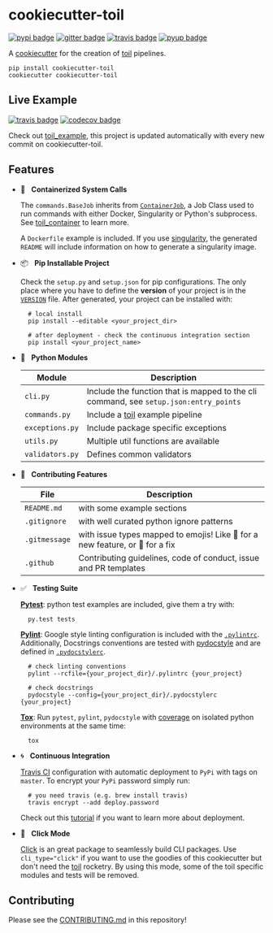 # cookiecutter-toil

[![pypi badge][pypi_badge]][pypi_base]
[![gitter badge][gitter_badge]][gitter_base]
[![travis badge][travis_badge]][travis_base]
[![pyup badge][pyup_badge]][pyup_base]

A [cookiecutter] for the creation of [toil] pipelines.

    pip install cookiecutter-toil
    cookiecutter cookiecutter-toil

## Live Example

[![travis badge][example_travis_badge]][example_travis_base]
[![codecov badge][example_codecov_badge]][example_codecov_base]

Check out [toil_example], this project is updated automatically with every new commit on cookiecutter-toil.

## Features

* 🐳 &nbsp; **Containerized System Calls**

    The `commands.BaseJob` inherits from [`ContainerJob`][toil_container], a Job Class used to run commands with either Docker, Singularity or Python's subprocess. See [toil_container] to learn more.

    A `Dockerfile` example is included. If you use [singularity], the generated `README` will include information on how to generate a singularity image.

* 📦 &nbsp; **Pip Installable Project**

    Check the `setup.py` and `setup.json` for pip configurations. The only place where you have to define the **version** of your project is in the [`VERSION`] file. After generated, your project can be installed with:

        # local install
        pip install --editable <your_project_dir>

        # after deployment - check the continuous integration section
        pip install <your_project_name>

* 🍉 &nbsp; **Python Modules**

    | Module          | Description                                                                           |
    | --------------- | ------------------------------------------------------------------------------------- |
    | `cli.py`        | Include the function that is mapped to the cli command, see `setup.json:entry_points` |
    | `commands.py`   | Include a [toil] example pipeline                                                     |
    | `exceptions.py` | Include package specific exceptions                                                   |
    | `utils.py`      | Multiple util functions are available                                                 |
    | `validators.py` | Defines common validators                                                             |

* 🚧 &nbsp; **Contributing Features**

    | File          | Description                                                                   |
    | ------------- | ----------------------------------------------------------------------------- |
    | `README.md`   | with some example sections                                                    |
    | `.gitignore`  | with well curated python ignore patterns                                      |
    | `.gitmessage` | with issue types mapped to emojis! Like 🚀 for a new feature, or 🐛 for a fix |
    | `.github`     | Contributing guidelines, code of conduct, issue and PR templates              |

* ✅ &nbsp; **Testing Suite**

    **[Pytest]**: python test examples are included, give them a try with:

        py.test tests

    **[Pylint]**: Google style linting configuration is included with the [`.pylintrc`]. Additionally, Docstrings conventions are tested with [pydocstyle] and are defined in [`.pydocstylerc`].

        # check linting conventions
        pylint --rcfile={your_project_dir}/.pylintrc {your_project}

        # check docstrings
        pydocstyle --config={your_project_dir}/.pydocstylerc {your_project}

    **[Tox]**: Run `pytest`, `pylint`, `pydocstyle` with [coverage] on isolated python environments at the same time:

        tox

* 🌀 &nbsp; **Continuous Integration**

    [Travis CI] configuration with automatic deployment to `PyPi` with tags on `master`. To encrypt your `PyPi` password simply run:

        # you need travis (e.g. brew install travis)
        travis encrypt --add deploy.password

    Check out this [tutorial][travis_deploy] if you want to learn more about deployment.

* 🐁 &nbsp; **Click Mode**

    [Click] is an great package to seamlessly build CLI packages. Use `cli_type="click"` if you want to use the goodies of this cookiecutter but don't need the [toil] rocketry. By using this mode, some of the toil specific modules and tests will be removed.

## Contributing

Please see the [CONTRIBUTING.md](.github/CONTRIBUTING.md) in this repository!

<!-- References -->
[`.pydocstylerc`]: {{cookiecutter.project_slug}}/.pydocstylerc
[`.pylintrc`]: {{cookiecutter.project_slug}}/.pylintrc
[`VERSION`]: https://packaging.python.org/guides/single-sourcing-package-version/
[click]: http://click.pocoo.org/6/
[cookiecutter]: https://github.com/audreyr/cookiecutter
[covenant]: http://contributor-covenant.org/version/1/4/
[coverage]: https://coverage.readthedocs.io
[pydocstyle]: http://www.pydocstyle.org/en
[pylint]: https://www.pylint.org/
[pytest-env]: https://github.com/MobileDynasty/pytest-env
[pytest]: https://docs.pytest.org/en/latest/
[singularity]: http://singularity.lbl.gov/
[toil_container]: https://github.com/leukgen/toil_container
[toil_example]: https://github.com/leukgen/toil_example
[toil]: http://toil.readthedocs.io/
[tox]: http://tox.readthedocs.io/
[travis ci]: https://travis-ci.org/
[travis_deploy]: https://docs.travis-ci.com/user/deployment/pypi/

<!-- Badges -->
[gitter_badge]: https://badges.gitter.im/leukgen/cookiecutter-toil/Lobby.svg
[gitter_base]: https://gitter.im/leukgen/cookiecutter-toil
[pypi_badge]: https://img.shields.io/pypi/v/cookiecutter-toil.svg
[pypi_base]: https://pypi.python.org/pypi/cookiecutter-toil
[pyup_badge]: https://pyup.io/repos/github/leukgen/cookiecutter-toil/shield.svg
[pyup_base]: https://pyup.io/repos/github/leukgen/cookiecutter-toil/
[travis_badge]: https://img.shields.io/travis/leukgen/cookiecutter-toil.svg
[travis_base]: https://travis-ci.org/leukgen/cookiecutter-toil

<!-- toil example badges -->
[example_codecov_badge]: https://codecov.io/gh/leukgen/toil_example/branch/master/graph/badge.svg
[example_codecov_base]: https://codecov.io/gh/leukgen/toil_example
[example_travis_badge]: https://img.shields.io/travis/leukgen/toil_example.svg
[example_travis_base]: https://travis-ci.org/leukgen/toil_example
